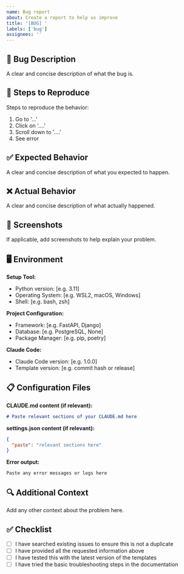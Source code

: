 ```yaml
---
name: Bug report
about: Create a report to help us improve
title: '[BUG] '
labels: ['bug']
assignees: ''
---
```


## 🐛 Bug Description
A clear and concise description of what the bug is.

## 🔄 Steps to Reproduce
Steps to reproduce the behavior:
1. Go to '...'
2. Click on '....'
3. Scroll down to '....'
4. See error

## ✅ Expected Behavior
A clear and concise description of what you expected to happen.

## ❌ Actual Behavior
A clear and concise description of what actually happened.

## 📸 Screenshots
If applicable, add screenshots to help explain your problem.

## 🖥️ Environment
**Setup Tool:**
- Python version: [e.g. 3.11]
- Operating System: [e.g. WSL2, macOS, Windows]
- Shell: [e.g. bash, zsh]

**Project Configuration:**
- Framework: [e.g. FastAPI, Django]
- Database: [e.g. PostgreSQL, None]
- Package Manager: [e.g. pip, poetry]

**Claude Code:**
- Claude Code version: [e.g. 1.0.0]
- Template version: [e.g. commit hash or release]

## 📋 Configuration Files
**CLAUDE.md content (if relevant):**
```markdown
# Paste relevant sections of your CLAUDE.md here
```

**settings.json content (if relevant):**
```json
{
  "paste": "relevant sections here"
}
```

**Error output:**
```
Paste any error messages or logs here
```

## 🔍 Additional Context
Add any other context about the problem here.

## ✅ Checklist
- [ ] I have searched existing issues to ensure this is not a duplicate
- [ ] I have provided all the requested information above
- [ ] I have tested this with the latest version of the templates
- [ ] I have tried the basic troubleshooting steps in the documentation